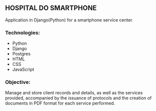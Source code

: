 ## **HOSPITAL DO SMARTPHONE**
Application in Django(Python) for a smartphone service center.

### Technologies:
- Python
- Django
- Postgres
- HTML
- CSS
- JavaScript
### Objective:
Manage and store client records and details, as well as the services provided, accompanied by the issuance of protocols and the creation of documents in PDF format for each service performed.
